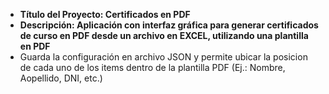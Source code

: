 - **Título del Proyecto: Certificados en PDF**
- **Descripción: Aplicación con interfaz gráfica para generar certificados de curso en PDF desde un archivo en EXCEL, utilizando una plantilla en PDF**
- Guarda la configuración en archivo JSON y permite ubicar la posicion de cada uno de los items dentro de la plantilla PDF (Ej.: Nombre, Aopellido, DNI, etc.)
